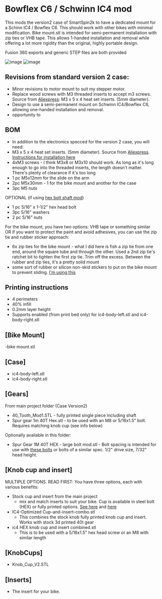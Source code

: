 # Bowflex C6 / Schwinn IC4 mod
This mods the version2 case of SmartSpin2k to have a dedicated mount for a Schinn IC4 / Bowflex C6.  This should work with other bikes with minimal modification.  Bike mount.stl is intended for semi-permanent installation with zip ties or VHB tape.  This allows 1-handed installation and removal while offering a lot more rigidity than the original, highly portable design.

Fusion 360 exports and generic STEP files are both provided

![image](https://user-images.githubusercontent.com/24726844/144154082-946314dc-77e9-4369-8a4d-50c85c6263d2.png)
![image](https://user-images.githubusercontent.com/24726844/144154111-70023323-28be-45eb-903a-97bb79305001.png)


## Revisions from standard version 2 case:
- Minor revisions to motor mount to suit my stepper motor.
- Replace wood screws with M3 threaded inserts to accept m3 screws. Source from [Aliexpress](https://www.aliexpress.com/item/4000232858343.html?spm=a2g0s.9042311.0.0.21164c4dGhWHhY): M3 x 5 x 4 heat set inserts. (5mm diameter).
- Design to use a semi-permanent mount on Schwinn IC4/Bowflex C6, allowing one-handed installation and removal.
- opportunity to 

## BOM
- In addition to the electronics specced for the version 2 case, you will need:
- M3 x 5 x 4 heat set inserts. (5mm diameter).  Source from [Aliexpress](https://www.aliexpress.com/item/4000232858343.html?spm=a2g0s.9042311.0.0.21164c4dGhWHhY).  [Instructions for installation here](https://www.youtube.com/watch?v=cyof7fYFcuQ)
- 4xM3 screws - I think M3x8 or M3x10 should work. As long as it's long enough to go into the threaded inserts, the length doesn't matter.  There's plenty of clearance if it's too long
- 1 pc M5x12mm for the slide on the arm
- 2pc M5x30mm - 1 for the bike mount and another for the case
- 3pc M5 nuts

OPTIONAL (if using [hex bolt shaft mod](https://github.com/doudar/SmartSpin2k/discussions/267))
- 1 pc 5/16" x 1-1/2" hex head bolt
- 3pc 5/16" washers
- 2 pc 5/16" nuts

For the bike mount, you have two options: VHB tape or something similar OR if you want to protect the paint and avoid adhesives, you can use the zip tie and rubber sticker approach:

- 6x zip ties for the bike mount - what I did here is fish a zip tie from one end, around the square tube and through the other. Used a 2nd zip tie's ratchet bit to tighten the first zip tie. Trim off the excess. Between the rubber and zip ties, it's a pretty solid mount
- some sort of rubber or silicon non-skid stickers to put on the bike mount to prevent sliding.  [I'm using this](https://www.amazon.ca/gp/product/B00P5VQ7HE)

## Printing instructions
- 4 perimeters
- 40% infill
- 0.2mm layer height
- Supports enabled (from print bed only) for ic4-body-left.stl and ic4-body-right.stl

## [Bike Mount]
-bike mount.stl

## [Case]
- ic4-body-left.stl
- ic4-body-right.stl

## [Gears]
From main project folder (Case Version2)
- 40_Tooth_Mod1.STL - fully printed single piece including shaft
- Spur gear 1m 40T Hex.stl - to be used with an M8 or 5/16x1.5" bolt.  Requires matching knob cup (see info below)

Optionally available in this folder:
- Spur Gear 1M 40T HEX - large bolt mod.stl - Bolt spacing is intended for use with [these bolts](https://www.grainger.ca/en/product/TAP-BOLT%2CHX%2C5-16%22-18-X-1-1-2%22%2CUNC%2C100-PK/p/EBP41UC82) or bolts of a similar spec.  1/2" drive size, 7/32" head height.


## [Knob cup and insert]
MULTIPLE OPTIONS.  READ FIRST:
You have three options, each with various benefits:
- Stock cup and insert from the main project
  -  mix and match inserts to suit your bike.  Cup is available in steel bolt (HEX) or fully printed options.  [See here](https://github.com/doudar/SmartSpin2k/tree/develop/Hardware/KnobCups) and [here](https://github.com/doudar/SmartSpin2k/tree/develop/Hardware/Inserts)
- IC4-Optimized Cup-and-insert-combo.stl
  - This combines the stock knob fully printed knob cup and insert.  Works with stock 3d printed 40t gear
- ic4 HEX knob cup and insert combined.stl
  - This is to be used with a 5/16x1.5" hex head screw or an M8 with similar length

  
## [KnobCups]
- Knob_Cup_V2.STL

## [Inserts]
- The insert for your bike.